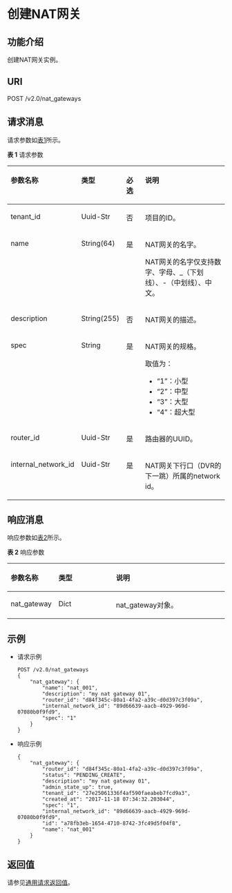 # 创建NAT网关<a name="ZH-CN_TOPIC_0130808161"></a>

## 功能介绍<a name="section19627306"></a>

创建NAT网关实例。

## URI<a name="section79426345357"></a>

POST /v2.0/nat\_gateways

## 请求消息<a name="section14118316"></a>

请求参数如[表1](#table19786600)所示。

**表 1**  请求参数

<a name="table19786600"></a>
<table><thead align="left"><tr id="row33617107"><th class="cellrowborder" valign="top" width="22.992299229922992%" id="mcps1.2.5.1.1"><p id="p38631174"><a name="p38631174"></a><a name="p38631174"></a>参数名称</p>
</th>
<th class="cellrowborder" valign="top" width="18.84188418841884%" id="mcps1.2.5.1.2"><p id="p42117369"><a name="p42117369"></a><a name="p42117369"></a>类型</p>
</th>
<th class="cellrowborder" valign="top" width="9.770977097709771%" id="mcps1.2.5.1.3"><p id="p56063700"><a name="p56063700"></a><a name="p56063700"></a>必选</p>
</th>
<th class="cellrowborder" valign="top" width="48.394839483948395%" id="mcps1.2.5.1.4"><p id="p44865856"><a name="p44865856"></a><a name="p44865856"></a>说明</p>
</th>
</tr>
</thead>
<tbody><tr id="row10255716"><td class="cellrowborder" valign="top" width="22.992299229922992%" headers="mcps1.2.5.1.1 "><p id="p25406697"><a name="p25406697"></a><a name="p25406697"></a>tenant_id</p>
</td>
<td class="cellrowborder" valign="top" width="18.84188418841884%" headers="mcps1.2.5.1.2 "><p id="p44676599"><a name="p44676599"></a><a name="p44676599"></a>Uuid-Str</p>
</td>
<td class="cellrowborder" valign="top" width="9.770977097709771%" headers="mcps1.2.5.1.3 "><p id="p62034741"><a name="p62034741"></a><a name="p62034741"></a>否</p>
</td>
<td class="cellrowborder" valign="top" width="48.394839483948395%" headers="mcps1.2.5.1.4 "><p id="p58758091"><a name="p58758091"></a><a name="p58758091"></a>项目的ID。</p>
</td>
</tr>
<tr id="row59060775"><td class="cellrowborder" valign="top" width="22.992299229922992%" headers="mcps1.2.5.1.1 "><p id="p19193461"><a name="p19193461"></a><a name="p19193461"></a>name</p>
</td>
<td class="cellrowborder" valign="top" width="18.84188418841884%" headers="mcps1.2.5.1.2 "><p id="p11166512"><a name="p11166512"></a><a name="p11166512"></a>String(64)</p>
</td>
<td class="cellrowborder" valign="top" width="9.770977097709771%" headers="mcps1.2.5.1.3 "><p id="p32072255"><a name="p32072255"></a><a name="p32072255"></a>是</p>
</td>
<td class="cellrowborder" valign="top" width="48.394839483948395%" headers="mcps1.2.5.1.4 "><p id="p47715851"><a name="p47715851"></a><a name="p47715851"></a>NAT网关的名字。</p>
<p id="p123130309445"><a name="p123130309445"></a><a name="p123130309445"></a>NAT网关的名字仅支持数字、字母、_（下划线）、-（中划线）、中文。</p>
</td>
</tr>
<tr id="row26789475"><td class="cellrowborder" valign="top" width="22.992299229922992%" headers="mcps1.2.5.1.1 "><p id="p22463828"><a name="p22463828"></a><a name="p22463828"></a>description</p>
</td>
<td class="cellrowborder" valign="top" width="18.84188418841884%" headers="mcps1.2.5.1.2 "><p id="p7630774"><a name="p7630774"></a><a name="p7630774"></a>String(255)</p>
</td>
<td class="cellrowborder" valign="top" width="9.770977097709771%" headers="mcps1.2.5.1.3 "><p id="p14112944"><a name="p14112944"></a><a name="p14112944"></a>否</p>
</td>
<td class="cellrowborder" valign="top" width="48.394839483948395%" headers="mcps1.2.5.1.4 "><p id="p2297835"><a name="p2297835"></a><a name="p2297835"></a>NAT网关的描述。</p>
</td>
</tr>
<tr id="row20680520"><td class="cellrowborder" valign="top" width="22.992299229922992%" headers="mcps1.2.5.1.1 "><p id="p64509447"><a name="p64509447"></a><a name="p64509447"></a>spec</p>
</td>
<td class="cellrowborder" valign="top" width="18.84188418841884%" headers="mcps1.2.5.1.2 "><p id="p57882714"><a name="p57882714"></a><a name="p57882714"></a>String</p>
</td>
<td class="cellrowborder" valign="top" width="9.770977097709771%" headers="mcps1.2.5.1.3 "><p id="p57988266"><a name="p57988266"></a><a name="p57988266"></a>是</p>
</td>
<td class="cellrowborder" valign="top" width="48.394839483948395%" headers="mcps1.2.5.1.4 "><p id="p244714563112"><a name="p244714563112"></a><a name="p244714563112"></a>NAT网关的规格。</p>
<p id="p66537950"><a name="p66537950"></a><a name="p66537950"></a>取值为：</p>
<a name="ul6656673816199"></a><a name="ul6656673816199"></a><ul id="ul6656673816199"><li>“1”：小型</li><li>“2”：中型</li><li>“3”：大型</li><li>“4”：超大型</li></ul>
</td>
</tr>
<tr id="row61970641"><td class="cellrowborder" valign="top" width="22.992299229922992%" headers="mcps1.2.5.1.1 "><p id="p53566039"><a name="p53566039"></a><a name="p53566039"></a>router_id</p>
</td>
<td class="cellrowborder" valign="top" width="18.84188418841884%" headers="mcps1.2.5.1.2 "><p id="p118721389226"><a name="p118721389226"></a><a name="p118721389226"></a>Uuid-Str</p>
</td>
<td class="cellrowborder" valign="top" width="9.770977097709771%" headers="mcps1.2.5.1.3 "><p id="p64773780"><a name="p64773780"></a><a name="p64773780"></a>是</p>
</td>
<td class="cellrowborder" valign="top" width="48.394839483948395%" headers="mcps1.2.5.1.4 "><p id="p12184860"><a name="p12184860"></a><a name="p12184860"></a>路由器的UUID。</p>
</td>
</tr>
<tr id="row42554878"><td class="cellrowborder" valign="top" width="22.992299229922992%" headers="mcps1.2.5.1.1 "><p id="p24393109"><a name="p24393109"></a><a name="p24393109"></a>internal_network_id</p>
</td>
<td class="cellrowborder" valign="top" width="18.84188418841884%" headers="mcps1.2.5.1.2 "><p id="p29684841"><a name="p29684841"></a><a name="p29684841"></a>Uuid-Str</p>
</td>
<td class="cellrowborder" valign="top" width="9.770977097709771%" headers="mcps1.2.5.1.3 "><p id="p55661921"><a name="p55661921"></a><a name="p55661921"></a>是</p>
</td>
<td class="cellrowborder" valign="top" width="48.394839483948395%" headers="mcps1.2.5.1.4 "><p id="p12321766"><a name="p12321766"></a><a name="p12321766"></a>NAT网关下行口（DVR的下一跳）所属的network id。</p>
</td>
</tr>
</tbody>
</table>

## 响应消息<a name="section59955987"></a>

响应参数如[表2](#table58538975)所示。

**表 2**  响应参数

<a name="table58538975"></a>
<table><thead align="left"><tr id="row46091205"><th class="cellrowborder" valign="top" width="15%" id="mcps1.2.4.1.1"><p id="p42400121"><a name="p42400121"></a><a name="p42400121"></a>参数名称</p>
</th>
<th class="cellrowborder" valign="top" width="28.999999999999996%" id="mcps1.2.4.1.2"><p id="p11857806"><a name="p11857806"></a><a name="p11857806"></a>类型</p>
</th>
<th class="cellrowborder" valign="top" width="56.00000000000001%" id="mcps1.2.4.1.3"><p id="p19896826"><a name="p19896826"></a><a name="p19896826"></a>说明</p>
</th>
</tr>
</thead>
<tbody><tr id="row1030176"><td class="cellrowborder" valign="top" width="15%" headers="mcps1.2.4.1.1 "><p id="p16335431"><a name="p16335431"></a><a name="p16335431"></a>nat_gateway</p>
</td>
<td class="cellrowborder" valign="top" width="28.999999999999996%" headers="mcps1.2.4.1.2 "><p id="p48101526"><a name="p48101526"></a><a name="p48101526"></a>Dict</p>
</td>
<td class="cellrowborder" valign="top" width="56.00000000000001%" headers="mcps1.2.4.1.3 "><p id="p48238799"><a name="p48238799"></a><a name="p48238799"></a>nat_gateway对象。</p>
</td>
</tr>
</tbody>
</table>

## 示例<a name="section2732972"></a>

-   请求示例

    ```
    POST /v2.0/nat_gateways    
    {
        "nat_gateway": {
            "name": "nat_001",
            "description": "my nat gateway 01",
            "router_id": "d84f345c-80a1-4fa2-a39c-d0d397c3f09a",
            "internal_network_id": "89d66639-aacb-4929-969d-07080b0f9fd9",
            "spec": "1"
        }
    }
    ```


-   响应示例

    ```
    {
        "nat_gateway": {
            "router_id": "d84f345c-80a1-4fa2-a39c-d0d397c3f09a",
            "status": "PENDING_CREATE",
            "description": "my nat gateway 01",
            "admin_state_up": true,
            "tenant_id": "27e25061336f4af590faeabeb7fcd9a3",
            "created_at": "2017-11-18 07:34:32.203044",
            "spec": "1",
            "internal_network_id": "89d66639-aacb-4929-969d-07080b0f9fd9",
            "id": "a78fb3eb-1654-4710-8742-3fc49d5f04f8",
            "name": "nat_001"
        }
    }
    ```


## 返回值<a name="section20044197"></a>

请参见[通用请求返回值](通用请求返回值.md)。

